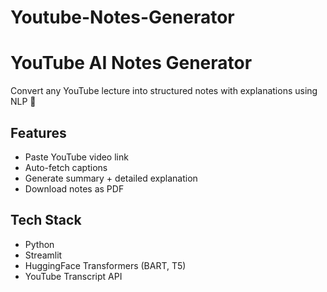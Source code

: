 # Youtube-Notes-Generator
# YouTube AI Notes Generator

Convert any YouTube lecture into structured notes with explanations using NLP 🚀 

## Features
- Paste YouTube video link
- Auto-fetch captions
- Generate summary + detailed explanation
- Download notes as PDF

## Tech Stack
- Python
- Streamlit
- HuggingFace Transformers (BART, T5)
- YouTube Transcript API


